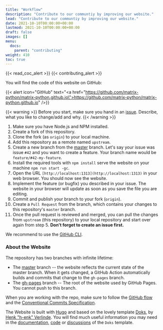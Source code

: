 ```yaml
---
title: "Workflow"
description: "Contribute to our communtiy by improving our website."
lead: "Contribute to our communtiy by improving our website."
date: 2021-10-10T00:00:00+00:00
lastmod: 2021-10-10T00:00:00+00:00
draft: false
images: []
menu:
  docs:
    parent: "contributing"
weight: 410
toc: true
---
```


{{< read_coc_alert >}}
{{< contributing_alert >}}

You will find the code of this website on GitHub:

{{< alert icon="GitHub" text="<a href=\"https://github.com/matrix-python/matrix-python.github.io\">https://github.com/matrix-python/matrix-python.github.io</a>" />}}

{{< warning >}}
Before you start, make sure you hand in an
<a href="https://github.com/MichaelSasser/matrixctl/issues/new/choose">issue</a>.
Describe, what you like to change/add and why.
{{< /warning >}}

1. Make sure you have Node.js and NPM installed.
2. Create a fork of this repository.
3. Clone the fork (as `origin`) to your local machine.
4. Add this repository as a remote named `upstream`.
5. Create a new branch from the
   [master](https://github.com/matrix-python/matrix-python.github.io/tree/master)
   branch. Let's say your issue was issue `#42` and you want to create a
   feature.
   Your branch name would be `feature/#42-my-feature`.
6. Install the required tools with `npm install` serve the website on your
   machine `npm run start -gc`.
7. Open the URL `[http://localhost:1313](http://localhost:1313)` in your
   web browser. You should now see the website.
8. Implement the feature (or bugfix) you described in your issue. The website
   in your browser will update as soon as you save the file you are editing.
9. Commit and publish your branch to your fork (`origin`).
10. Create a `Pull Request` from the branch, which contains your changes to
    this repository's `master` branch.
11. Once the pull request is reviewed and merged, you can pull the changes from
    `upstream` (this repository) to your local repository and start
    over again from step 5. **Don't forget to create an issue first.**

We recommend to use the [GitHub CLI](https://github.com/cli/cli).

### About the Website

The repository has two branches with infinite lifetime:

- The
  [master](https://github.com/matrix-python/matrix-python.github.io/tree/master)
  branch -- the website reflects the current state of the master branch.
  When it gets changed, a GitHub Action automatically builds and commits that
  change to the `gh-pages` branch.
- The
  [gh-pages](https://github.com/matrix-python/matrix-python.github.io/tree/gh-pages)
  branch -- The root of the website used by GitHub Pages. You cannot push to
  this branch.

When you are working with the repo, make sure to follow the
[GitHub flow](https://guides.github.com/introduction/flow/)
and the
[Conventional Commits Specification](https://www.conventionalcommits.org/en/v1.0.0/).

The Website is built with [Hugo](https://gohugo.io/) and based on the lovely
template
[Doks](https://getdoks.org/), by
[Henk "h-enk" Verlinde](https://github.com/h-enk).
You will find much useful information you may need in the
[documentation](https://getdoks.org/docs/prologue/introduction/),
[code](https://github.com/h-enk/doks)
or
[discussions](https://github.com/h-enk/doks/discussions)
of the `Doks` template.

